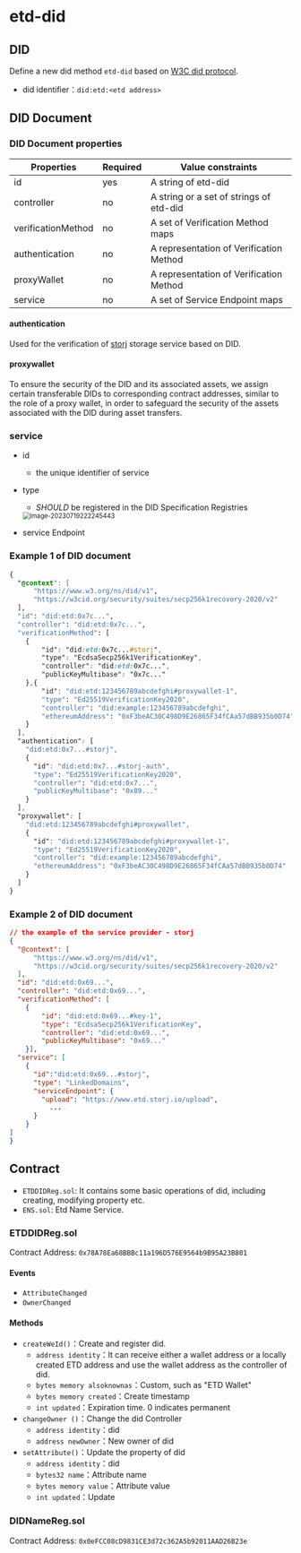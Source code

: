 # etd-did

## DID

Define a new did method `etd-did` based on [W3C did protocol](https://www.w3.org/TR/did-core/).

* did identifier：`did:etd:<etd address>`

## DID Document

### DID Document properties

| Properties         | Required | Value constraints                       |
| ------------------ | -------- | --------------------------------------- |
| id                 | yes      | A string of etd-did                     |
| controller         | no       | A string or a set of strings of etd-did |
| verificationMethod | no       | A set of Verification Method maps       |
| authentication     | no       | A representation of Verification Method |
| proxyWallet        | no       | A representation of Verification Method |
| service            | no       | A set of Service Endpoint maps          |

#### authentication

Used for the verification of [storj](https://www.storj.io) storage service based on DID.

#### proxywallet

To ensure the security of the DID and its associated assets, we assign certain transferable DIDs to corresponding contract addresses, similar to the role of a proxy wallet, in order to safeguard the security of the assets associated with the DID during asset transfers.

### service

* id

  * the unique identifier of service

* type

  *  *SHOULD* be registered in the DID Specification Registries

  <img src="C:\Users\谢可心\AppData\Roaming\Typora\typora-user-images\image-20230719222245443.png" alt="image-20230719222245443" style="zoom:80%;" />

* service Endpoint

### Example 1 of DID document

```css
{
  "@context": [
      "https://www.w3.org/ns/did/v1",
      "https://w3cid.org/security/suites/secp256k1recovery-2020/v2"
  ],
  "id": "did:etd:0x7c...",
  "controller": "did:etd:0x7c...",
  "verificationMethod": [
    {
        "id": "did:etd:0x7c...#storj",
        "type": "EcdsaSecp256k1VerificationKey",
        "controller": "did:etd:0x7c...",
        "publicKeyMultibase": "0x7c..."
	},{
        "id": "did:etd:123456789abcdefghi#proxywallet-1",
        "type": "Ed25519VerificationKey2020",
        "controller": "did:example:123456789abcdefghi",
        "ethereumAddress": "0xF3beAC30C498D9E26865F34fCAa57dBB935b0D74"
    }
  ],
  "authentication": [
    "did:etd:0x7...#storj",
    {
      "id": "did:etd:0x7...#storj-auth",
      "type": "Ed25519VerificationKey2020",
      "controller": "did:etd:0x7...",
      "publicKeyMultibase": "0x89..."
    }
  ],
  "proxywallet": [
    "did:etd:123456789abcdefghi#proxywallet",
    {
      "id": "did:etd:123456789abcdefghi#proxywallet-1",
      "type": "Ed25519VerificationKey2020",
      "controller": "did:example:123456789abcdefghi",
      "ethereumAddress": "0xF3beAC30C498D9E26865F34fCAa57dBB935b0D74"
    }
  ]
}
```

### Example 2 of DID document

```json
// the example of the service provider - storj
{
  "@context": [
      "https://www.w3.org/ns/did/v1",
      "https://w3cid.org/security/suites/secp256k1recovery-2020/v2"
  ],
  "id": "did:etd:0x69...",
  "controller": "did:etd:0x69...",
  "verificationMethod": [
    {
        "id": "did:etd:0x69...#key-1",
        "type": "EcdsaSecp256k1VerificationKey",
        "controller": "did:etd:0x69...",
        "publicKeyMultibase": "0x69..."
	}],
  "service": [
    {
      "id":"did:etd:0x69...#storj",
      "type": "LinkedDomains",
      "serviceEndpoint": {
        "upload": "https://www.etd.storj.io/upload",
          ...
      }
    }
]
}
```



## Contract

* `ETDDIDReg.sol`: It contains some basic operations of did, including creating, modifying property etc.
* `ENS.sol`: Etd Name Service.

### ETDDIDReg.sol

Contract Address: `0x78A78Ea68BBBc11a196D576E9564b9B95A23B801`

#### Events
  * `AttributeChanged`
  * `OwnerChanged`
#### Methods
  * `createWeId()`：Create and register did.
      * `address identity`：It can receive either a wallet address or a locally created ETD address and use the wallet address as the controller of did.
      * `bytes memory alsoknownas`：Custom, such as "ETD Wallet"
      * `bytes memory created`：Create timestamp
      * `int updated`：Expiration time. 0 indicates permanent
  * `changeOwner ()`：Change the did Controller
    * `address identity`：did
    * `address newOwner`：New owner of did
  * `setAttribute()`：Update the property of did
    * `address identity`：did
    * `bytes32 name`：Attribute name
    * `bytes memory value`：Attribute value
    * `int updated`：Update

### DIDNameReg.sol

Contract Address: `0x0eFCC08cD9831CE3d72c362A5b92011AAD26B23e`

